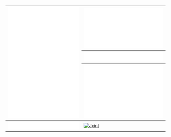 <div align="center">
  <table>
    <thead>
      <tr>
        <th rowspan="3">
          <img src="./jxint/metrics.classic.svg" alt="classic" />
        </th>
        <th>
          <img src="./jxint/metrics.meteor.svg" alt="fullyear" />
        </th>
      </tr>
      <tr>
        <th>
          <img src="./jxint/metrics.notable.svg" alt="notable" />
        </th>
      </tr>
      <tr>
        <th>
          <img src="./jxint/metrics.plugin.isocalendar.fullyear.svg" alt="fullyear" />
        </th>
      </tr>
    </thead>    
    <tbody>
      <tr>
        <td>
          <img src="./jxint/metrics.spoti.svg" alt="spoti" />
        </td>
        <td>
          <a href="https://discord.com/users/743448459029381221">
            <img src="https://lanyard.cnrad.dev/api/743448459029381221" alt="Jxint" />
        </td>
      </tr>
    </tbody>
  </table>
</div>
